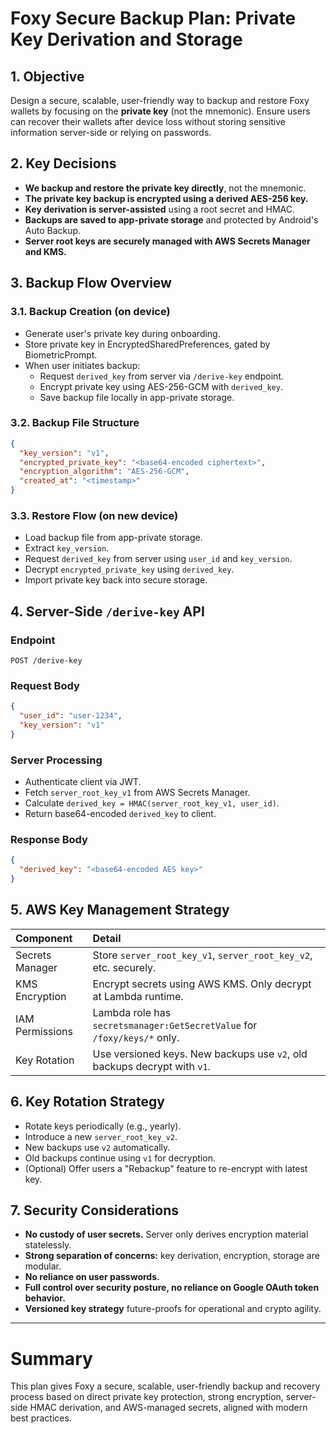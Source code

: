# Foxy Secure Backup Plan: Private Key Derivation and Storage

## 1. Objective

Design a secure, scalable, user-friendly way to backup and restore Foxy wallets by focusing on the **private key** (not the mnemonic). Ensure users can recover their wallets after device loss without storing sensitive information server-side or relying on passwords.

## 2. Key Decisions

- **We backup and restore the private key directly**, not the mnemonic.
- **The private key backup is encrypted using a derived AES-256 key.**
- **Key derivation is server-assisted** using a root secret and HMAC.
- **Backups are saved to app-private storage** and protected by Android's Auto Backup.
- **Server root keys are securely managed with AWS Secrets Manager and KMS.**

## 3. Backup Flow Overview

### 3.1. Backup Creation (on device)
- Generate user's private key during onboarding.
- Store private key in EncryptedSharedPreferences, gated by BiometricPrompt.
- When user initiates backup:
    - Request `derived_key` from server via `/derive-key` endpoint.
    - Encrypt private key using AES-256-GCM with `derived_key`.
    - Save backup file locally in app-private storage.

### 3.2. Backup File Structure
```json
{
  "key_version": "v1",
  "encrypted_private_key": "<base64-encoded ciphertext>",
  "encryption_algorithm": "AES-256-GCM",
  "created_at": "<timestamp>"
}
```

### 3.3. Restore Flow (on new device)
- Load backup file from app-private storage.
- Extract `key_version`.
- Request `derived_key` from server using `user_id` and `key_version`.
- Decrypt `encrypted_private_key` using `derived_key`.
- Import private key back into secure storage.

## 4. Server-Side `/derive-key` API

### Endpoint
`POST /derive-key`

### Request Body
```json
{
  "user_id": "user-1234",
  "key_version": "v1"
}
```

### Server Processing
- Authenticate client via JWT.
- Fetch `server_root_key_v1` from AWS Secrets Manager.
- Calculate `derived_key = HMAC(server_root_key_v1, user_id)`.
- Return base64-encoded `derived_key` to client.

### Response Body
```json
{
  "derived_key": "<base64-encoded AES key>"
}
```

## 5. AWS Key Management Strategy

| Component | Detail |
|:---------|:------|
| Secrets Manager | Store `server_root_key_v1`, `server_root_key_v2`, etc. securely. |
| KMS Encryption | Encrypt secrets using AWS KMS. Only decrypt at Lambda runtime. |
| IAM Permissions | Lambda role has `secretsmanager:GetSecretValue` for `/foxy/keys/*` only. |
| Key Rotation | Use versioned keys. New backups use `v2`, old backups decrypt with `v1`. |

## 6. Key Rotation Strategy

- Rotate keys periodically (e.g., yearly).
- Introduce a new `server_root_key_v2`.
- New backups use `v2` automatically.
- Old backups continue using `v1` for decryption.
- (Optional) Offer users a "Rebackup" feature to re-encrypt with latest key.

## 7. Security Considerations

- **No custody of user secrets.** Server only derives encryption material statelessly.
- **Strong separation of concerns:** key derivation, encryption, storage are modular.
- **No reliance on user passwords.**
- **Full control over security posture, no reliance on Google OAuth token behavior.**
- **Versioned key strategy** future-proofs for operational and crypto agility.

---

# Summary
This plan gives Foxy a secure, scalable, user-friendly backup and recovery process based on direct private key protection, strong encryption, server-side HMAC derivation, and AWS-managed secrets, aligned with modern best practices.

